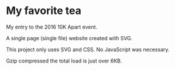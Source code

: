# My favorite tea

My entry to the 2016 10K Apart event.

A single page (single file) website created with SVG.

This project only uses SVG and CSS. No JavaScript was necessary.

Gzip compressed the total load is just over 6KB.
